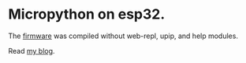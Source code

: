 # Micropython on esp32.

The [firmware](https://github.com/shariltumin/esp32-micropython/tree/master/firmware) was compiled without web-repl, upip, and help modules.

Read [my blog](https://kopimojo.blogspot.com/).

